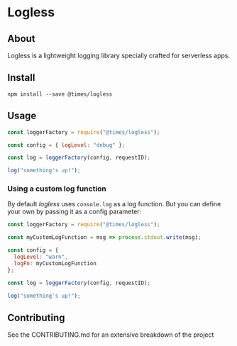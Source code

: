 # Logless

## About

Logless is a lightweight logging library specially crafted for serverless apps.

## Install

```shell
npm install --save @times/logless
```

## Usage

```javascript
const loggerFactory = require("@times/logless");

const config = { logLevel: "debug" };

const log = loggerFactory(config, requestID);

log("something's up!");
```

### Using a custom log function

By default _logless_ uses `console.log` as a log function. But you can define your own by passing it as a config parameter:

```javascript
const loggerFactory = require("@times/logless");

const myCustomLogFunction = msg => process.stdout.write(msg);

const config = {
  logLevel: "warn",
  logFn: myCustomLogFunction
};

const log = loggerFactory(config, requestID);

log("something's up!");
```

## Contributing

See the CONTRIBUTING.md for an extensive breakdown of the project
